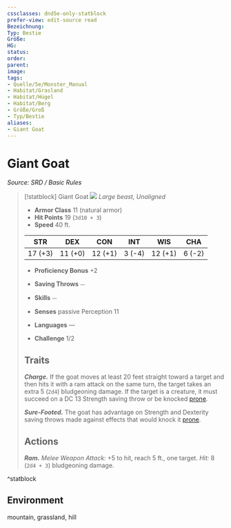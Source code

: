 ```yaml
---
cssclasses: dnd5e-only-statblock
prefer-view: edit-source read
Bezeichnung: 
Typ: Bestie
Größe: 
HG: 
status:
order:
parent:
image: 
tags:
- Quelle/5e/Monster_Manual
- Habitat/Grasland
- Habitat/Hügel
- Habitat/Berg
- Größe/Groß
- Typ/Bestie
aliases:
- Giant Goat
---
```

# Giant Goat
*Source: SRD / Basic Rules*  

> [!statblock] Giant Goat
> ![](compendium/bestiary/beast/token/giant-goat.png#token)
> *Large beast, Unaligned*
> 
> - **Armor Class** 11  (natural armor)
> - **Hit Points** 19 (`3d10 + 3`)
> - **Speed** 40 ft.
> 
> |STR|DEX|CON|INT|WIS|CHA|
> |:---:|:---:|:---:|:---:|:---:|:---:|
> |17 (+3)|11 (+0)|12 (+1)| 3 (-4)|12 (+1)| 6 (-2)|
> 
> - **Proficiency Bonus** +2
> - **Saving Throws** ⏤
> - **Skills** ⏤
> - **Senses** passive Perception 11
> 
> - **Languages** —
> - **Challenge** 1/2
> 
> ## Traits
> 
> ***Charge.*** If the goat moves at least 20 feet straight toward a target and then hits it with a ram attack on the same turn, the target takes an extra 5 (`2d4`) bludgeoning damage. If the target is a creature, it must succeed on a DC 13 Strength saving throw or be knocked [prone](rules/conditions.md#prone).
> 
> ***Sure-Footed.*** The goat has advantage on Strength and Dexterity saving throws made against effects that would knock it [prone](rules/conditions.md#prone).
> 
> ## Actions
> 
> ***Ram.*** *Melee Weapon Attack:* +5 to hit, reach 5 ft., one target. *Hit:* 8 (`2d4 + 3`) bludgeoning damage.

^statblock

## Environment

mountain, grassland, hill